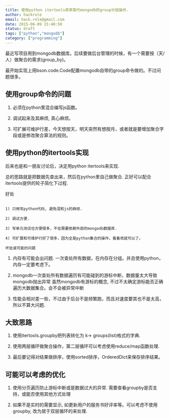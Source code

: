 ```yaml
---
title: 使用python itertools库来取代mongodb的group分组操作.
author: hackrole
email: hack.role@gmail.com
date: 2015-06-09 15:40:50
status: draft
tags: ["python","mongodb"]
category: ["programming"]
---
```





最近写项目用到mongodb数据库。后续要做后台管理的时候，有一个需要按（天/人）做聚合的需求(group_by)。

最开始实现上用bson.code.Code配置mongodb自带的group命令做的。不过问题很多。

使用group命令的问题
-------------------

1) 必须在python里混合编写js函数。

2) 调试起来及其麻烦, 真心麻烦。

3) 可扩展可维护行差，今天想按天，明天突然有想按月，或者就是要增加聚合字段或是修改聚合算法的规则。

使用python的itertools实现
-------------------------

后来也是和一朋友讨论后，决定用python itertools来实现.

总的思路就是把数据先查出来，然后在python里自己做聚合.
正好可以配合itertools提供的轮子简化下过程.

好处
~~~~

1) 只用写python代码, 避免混和js的麻烦.

2) 调试方便.

3) 写单元测试也方便很多，不在需要依赖外部的mongodb数据库.

4) 可扩展和可维护行好了很多，因为全是python集合的操作，看着改就可以了。

坏处或可能的问题
~~~~~~~~~~~~~~~~

1) 内存有可能会出问题.
一次查处所有数据，在内存在分组。并且使用python，内存一定要考虑下。

2) mongodb一次查处所有数据遍历有可能碰到的游标中断，数据量太大导致mongodb抛出异常
虽然mongodb有游标的概念, 不过不太确定游标能否正确遍历大数据集合。会不会被异常中断

3) 性能会相对差一些，不过由于后台不是频繁跑，而且对速度要其也不是太高，所以不算大问题.

大致思路
--------

1) 使用itertools.groupby把列表转化为 k-> groups(list)格式的字典.

2) 使用两层循环做聚合操作，第二层循环可以考虑使用reduce/map函数处理.

3) 最后要记得对结果做排序，使用sorted排序，OrderedDict来保存排序结果。

可能可以考虑的优化
------------------

1) 使用分页遍历防止游标中断或是数据过大的异常.
需要查看groupby是否支持，或能否使用其他方式处理

2) 如果不是实时的需要显示, 如更新用户的服务书好评率等。可以考虑不使用groupby, 改为居于双层循环的来处理.
